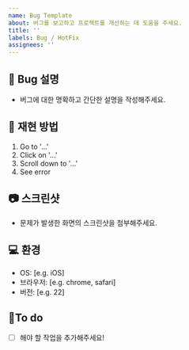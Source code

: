```yaml
---
name: Bug Template
about: 버그를 보고하고 프로젝트를 개선하는 데 도움을 주세요.
title: ''
labels: Bug / HotFix
assignees: ''
---
```

## 🐛 Bug 설명
- 버그에 대한 명확하고 간단한 설명을 작성해주세요.

## 🔄 재현 방법
1. Go to '...'
2. Click on '...'
3. Scroll down to '...'
4. See error

## 📷 스크린샷
- 문제가 발생한 화면의 스크린샷을 첨부해주세요.

## 💻 환경
- OS: [e.g. iOS]
- 브라우저: [e.g. chrome, safari]
- 버전: [e.g. 22]

## 📝To do
- [ ] 해야 할 작업을 추가해주세요!
